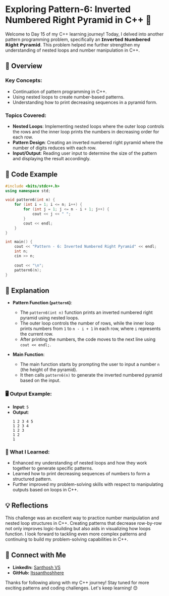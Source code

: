 # Exploring Pattern-6: Inverted Numbered Right Pyramid in C++ 🔢

Welcome to Day 15 of my C++ learning journey! Today, I delved into another pattern programming problem, specifically an 𝗜𝗻𝘃𝗲𝗿𝘁𝗲𝗱 𝗡𝘂𝗺𝗯𝗲𝗿𝗲𝗱 𝗥𝗶𝗴𝗵𝘁 𝗣𝘆𝗿𝗮𝗺𝗶𝗱. This problem helped me further strengthen my understanding of nested loops and number manipulation in C++.

## 📝 Overview

### Key Concepts:
- Continuation of pattern programming in C++.
- Using nested loops to create number-based patterns.
- Understanding how to print decreasing sequences in a pyramid form.

### Topics Covered:
- **Nested Loops**: Implementing nested loops where the outer loop controls the rows and the inner loop prints the numbers in decreasing order for each row.
- **Pattern Design**: Creating an inverted numbered right pyramid where the number of digits reduces with each row.
- **Input/Output**: Reading user input to determine the size of the pattern and displaying the result accordingly.

## 📂 Code Example

```cpp
#include <bits/stdc++.h>
using namespace std;

void pattern6(int n) {
    for (int i = 1; i <= n; i++) {
        for (int j = 1; j <= n - i + 1; j++) {
            cout << j << " ";
        }
        cout << endl;
    }
}

int main() {
    cout << "Pattern - 6: Inverted Numbered Right Pyramid" << endl;
    int n;
    cin >> n;
    
    cout << "\n";
    pattern6(n);
}
```

## 📘 Explanation

- **Pattern Function (`pattern6`)**:
  - The `pattern6(int n)` function prints an inverted numbered right pyramid using nested loops.
  - The outer loop controls the number of rows, while the inner loop prints numbers from `1` to `n - i + 1` in each row, where `i` represents the current row.
  - After printing the numbers, the code moves to the next line using `cout << endl;`.

- **Main Function**:
  - The main function starts by prompting the user to input a number `n` (the height of the pyramid).
  - It then calls `pattern6(n)` to generate the inverted numbered pyramid based on the input.

### 🖥️ Output Example:
- **Input**: `5`
- **Output**:
  ```
  1 2 3 4 5 
  1 2 3 4 
  1 2 3 
  1 2 
  1 
  ```

### 🚀 What I Learned:
- Enhanced my understanding of nested loops and how they work together to generate specific patterns.
- Learned how to print decreasing sequences of numbers to form a structured pattern.
- Further improved my problem-solving skills with respect to manipulating outputs based on loops in C++.

## 💡 Reflections

This challenge was an excellent way to practice number manipulation and nested loop structures in C++. Creating patterns that decrease row-by-row not only improves logic-building but also aids in visualizing how loops function. I look forward to tackling even more complex patterns and continuing to build my problem-solving capabilities in C++.

## 🔗 Connect with Me
- **LinkedIn:** [Santhosh VS](https://www.linkedin.com/in/thesanthoshvs/)
- **GitHub:** [Itssanthoshhere](https://github.com/Itssanthoshhere)

Thanks for following along with my C++ journey! Stay tuned for more exciting patterns and coding challenges. Let's keep learning! 😊
